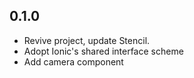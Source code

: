 ## 0.1.0

* Revive project, update Stencil.
* Adopt Ionic's shared interface scheme
* Add camera component
